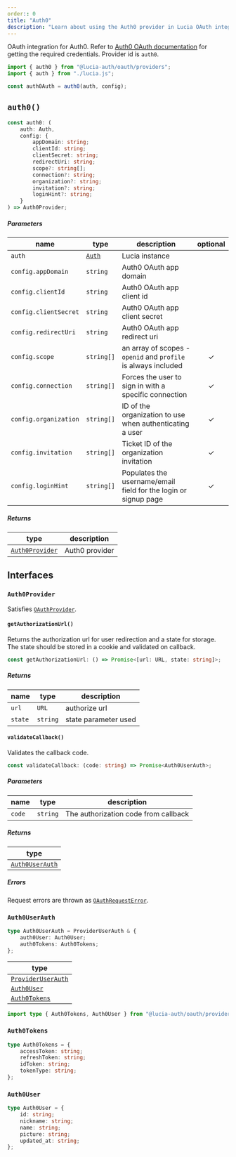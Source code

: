 ```yaml
---
order:: 0
title: "Auth0"
description: "Learn about using the Auth0 provider in Lucia OAuth integration"
---
```


OAuth integration for Auth0. Refer to [Auth0 OAuth documentation](https://auth0.com/docs/get-started/authentication-and-authorization-flow/add-login-auth-code-flow) for getting the required credentials. Provider id is `auth0`.

```ts
import { auth0 } from "@lucia-auth/oauth/providers";
import { auth } from "./lucia.js";

const auth0Auth = auth0(auth, config);
```

## `auth0()`

```ts
const auth0: (
	auth: Auth,
	config: {
		appDomain: string;
		clientId: string;
		clientSecret: string;
		redirectUri: string;
		scope?: string[];
		connection?: string;
		organization?: string;
		invitation?: string;
		loginHint?: string;
	}
) => Auth0Provider;
```

##### Parameters

| name                  | type                                       | description                                                     | optional |
| --------------------- | ------------------------------------------ | --------------------------------------------------------------- | :------: |
| `auth`                | [`Auth`](/reference/lucia/interfaces/auth) | Lucia instance                                                  |          |
| `config.appDomain`    | `string`                                   | Auth0 OAuth app domain                                          |          |
| `config.clientId`     | `string`                                   | Auth0 OAuth app client id                                       |          |
| `config.clientSecret` | `string`                                   | Auth0 OAuth app client secret                                   |          |
| `config.redirectUri`  | `string`                                   | Auth0 OAuth app redirect uri                                    |          |
| `config.scope`        | `string[]`                                 | an array of scopes - `openid` and `profile` is always included  |    ✓     |
| `config.connection`   | `string[]`                                 | Forces the user to sign in with a specific connection           |    ✓     |
| `config.organization` | `string[]`                                 | ID of the organization to use when authenticating a user        |    ✓     |
| `config.invitation`   | `string[]`                                 | Ticket ID of the organization invitation                        |    ✓     |
| `config.loginHint`    | `string[]`                                 | Populates the username/email field for the login or signup page |    ✓     |

##### Returns

| type                              | description    |
| --------------------------------- | -------------- |
| [`Auth0Provider`](#auth0provider) | Auth0 provider |

## Interfaces

### `Auth0Provider`

Satisfies [`OAuthProvider`](/reference/oauth/interfaces#oauthprovider).

#### `getAuthorizationUrl()`

Returns the authorization url for user redirection and a state for storage. The state should be stored in a cookie and validated on callback.

```ts
const getAuthorizationUrl: () => Promise<[url: URL, state: string]>;
```

##### Returns

| name    | type     | description          |
| ------- | -------- | -------------------- |
| `url`   | `URL`    | authorize url        |
| `state` | `string` | state parameter used |

#### `validateCallback()`

Validates the callback code.

```ts
const validateCallback: (code: string) => Promise<Auth0UserAuth>;
```

##### Parameters

| name   | type     | description                          |
| ------ | -------- | ------------------------------------ |
| `code` | `string` | The authorization code from callback |

##### Returns

| type                              |
| --------------------------------- |
| [`Auth0UserAuth`](#auth0userauth) |

##### Errors

Request errors are thrown as [`OAuthRequestError`](/reference/oauth/interfaces#oauthrequesterror).

### `Auth0UserAuth`

```ts
type Auth0UserAuth = ProviderUserAuth & {
	auth0User: Auth0User;
	auth0Tokens: Auth0Tokens;
};
```

| type                                                               |
| ------------------------------------------------------------------ |
| [`ProviderUserAuth`](/reference/oauth/interfaces#provideruserauth) |
| [`Auth0User`](#auth0user)                                          |
| [`Auth0Tokens`](#auth0tokens)                                      |

```ts
import type { Auth0Tokens, Auth0User } from "@lucia-auth/oauth/providers";
```

### `Auth0Tokens`

```ts
type Auth0Tokens = {
	accessToken: string;
	refreshToken: string;
	idToken: string;
	tokenType: string;
};
```

### `Auth0User`

```ts
type Auth0User = {
	id: string;
	nickname: string;
	name: string;
	picture: string;
	updated_at: string;
};
```
